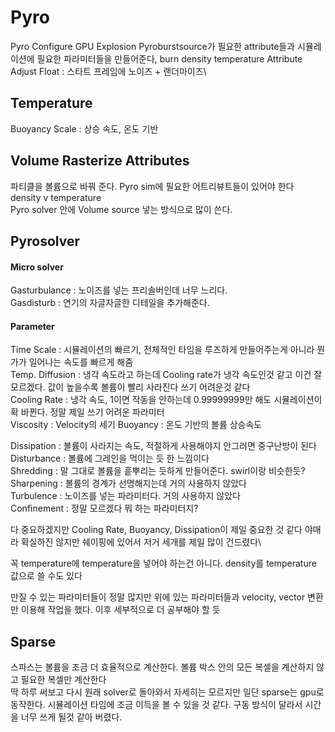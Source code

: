 # Pyro
Pyro Configure GPU Explosion
Pyroburstsource가 필요한 attribute들과 시뮬레이션에 필요한 파라미터들을 만들어준다, burn density temperature
Attribute Adjust Float : 스타트 프레임에 노이즈 + 랜더마이즈\

## Temperature
Buoyancy Scale : 상승 속도, 온도 기반

## Volume Rasterize Attributes
파티클을 볼륨으로 바꿔 준다. Pyro sim에 필요한 어트리뷰트들이 있어야 한다 density v temperature  
Pyro solver 안에 Volume source 넣는 방식으로 많이 쓴다. 

## Pyrosolver
#### Micro solver    
Gasturbulance : 노이즈를 넣는 프리솔버인데 너무 느리다.    
Gasdisturb : 연기의 자글자글한 디테일을 추가해준다.     


#### Parameter
Time Scale : 시뮬레이션의 빠르기, 전체적인 타임을 루즈하게 만들어주는게 아니라 뭔가가 일어나는 속도를 빠르게 해줌   
Temp. Diffusion : 냉각 속도라고 하는데 Cooling rate가 냉각 속도인것 같고 이건 잘 모르겠다. 값이 높을수록 볼륨이 빨리 사라진다  쓰기 어려운것 같다   
Cooling Rate : 냉각 속도, 1이면 작동을 안하는데 0.99999999만 해도 시뮬레이션이 확 바뀐다. 정말 제일 쓰기 어려운 파라미터   
Viscosity : Velocity의 세기
Buoyancy : 온도 기반의 볼륨 상승속도   


Dissipation : 볼륨이 사라지는 속도, 적절하게 사용해야지 안그러면 중구난방이 된다   
Disturbance : 볼륨에 그레인을 먹이는 듯 한 느낌이다   
Shredding : 말 그대로 볼륨을 흩뿌리는 듯하게 만들어준다. swirl이랑 비슷한듯?   
Sharpening : 볼륨의 경계가 선명해지는데 거의 사용하지 않았다   
Turbulence : 노이즈를 넣는 파라미터다. 거의 사용하지 않았다   
Confinement : 정말 모르겠다 뭐 하는 파라미터지?

다 중요하겠지만 Cooling Rate, Buoyancy, Dissipation이 제일 중요한 것 같다 야매라 확실하진 않지만 쉐이핑에 있어서 저거 세개를 제일 많이 건드렸다\

꼭 temperature에 temperature을 넣어야 하는건 아니다. density를 temperature 값으로 쓸 수도 있다

만질 수 있는 파라미터들이 정말 많지만 위에 있는 파라미터들과 velocity, vector 변환만 이용해 작업을 했다. 이후 세부적으로 더 공부해야 할 듯


## Sparse
스파스는 볼륨을 조금 더 효율적으로 계산한다. 볼륨 박스 안의 모든 복셀을 계산하지 않고 필요한 복셀만 계산한다    
딱 하루 써보고 다시 원래 solver로 돌아와서 자세히는 모르지만 일단 sparse는 gpu로 동작한다. 시뮬레이션 타임에 조금 이득을 볼 수 있을 것 같다.
구동 방식이 달라서 시간을 너무 쓰게 될것 같아 버렸다.
